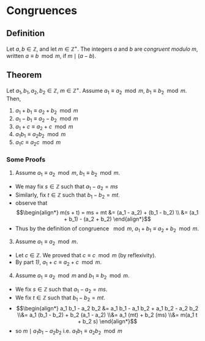 # Congruences
## Definition
Let $a, b \in \mathbb Z$, and let $m \in \mathbb Z^+$. The integers $a$ and $b$ are *congruent modulo $m$*, written $a \equiv b \mod m$, if $m \mid (a - b)$.

## Theorem
Let $a_1, b_1, a_2, b_2 \in \mathbb Z$, $m \in \mathbb Z^+$. Assume $a_1 \equiv a_2 \mod m$, $b_1 \equiv b_2 \mod m$. Then,
1. $a_1 + b_1 \equiv a_2 + b_2 \mod m$
2. $a_1 - b_1 \equiv a_2 - b_2 \mod m$
3. $a_1 + c \equiv a_2 + c \mod m$
4. $a_1 b_1 \equiv a_2 b_2 \mod m$
5. $a_1 c \equiv a_2 c \mod m$

### Some Proofs
1. Assume $a_1 \equiv a_2 \mod m$, $b_1 \equiv b_2 \mod m$.
 - We may fix $s \in \mathbb Z$ such that $a_1 - a_2 = ms$
 - Similarly, fix $t \in \mathbb Z$ such that $b_1 - b_2 = mt$.
  - observe that 
   $$\begin{align*}
	    m(s + t) = ms + mt 
		    &= (a_1 - a_2) + (b_1 - b_2) \\
		    &= (a_1 + b_1) - (a_2 + b_2)
    \end{align*}$$
 - Thus by the definition of congruence $\mod m$, $a_1 + b_1 \equiv a_2 + b_2 \mod m$.
  
3. Assume $a_1 \equiv a_2 \mod m$.
 - Let $c \in \mathbb Z$. We proved that $c \equiv c \mod m$ (by reflexivity).
 - By part *1)*, $a_1 + c \equiv a_2 + c \mod m$.
  
4. Assume $a_1 \equiv a_2 \mod m$ and $b_1 \equiv b_2 \mod m$.
 - We fix $s \in \mathbb Z$ such that $a_1 - a_2 = ms$.
 - We fix $t \in \mathbb Z$ such that $b_1 - b_2 = mt$.
 - $$\begin{align*}
		a_1 b_1 - a_2 b_2
		&=
			a_1 b_1 - a_1 b_2 + a_1 b_2 - a_2 b_2
		\\&=
			a_1 (b_1 - b_2) + b_2 (a_1 - a_2)
		\\&=
			a_1 (mt) + b_2 (ms)
		\\&=
			m(a_1 t + b_2 s)
  \end{align*}$$
 - so $m \mid a_1 b_1 - a_2 b_2$ i.e. $a_1 b_1 \equiv a_2 b_2 \mod m$